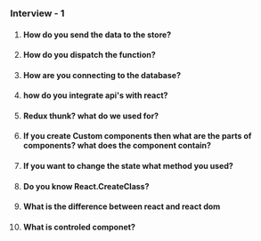 ### Interview - 1
1. #### How do you send the data to the store?
2. #### How do you dispatch the function?
3. #### How are you connecting to the database?
4. #### how do you integrate api's with react?
5. #### Redux thunk? what do we used for?
6. #### If you create Custom components then what are the parts of components? what does the component contain?
7. #### If you want to change the state what method you used?
8. #### Do you know React.CreateClass?
9. #### What is the difference between react and react dom
10. #### What is controled componet?

